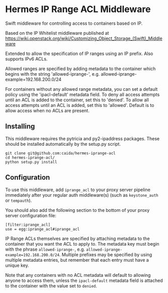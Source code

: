 # Hermes IP Range ACL Middleware

Swift middleware for controlling access to containers based on IP.

Based on the IP Whitelist middleware published at
https://wiki.openstack.org/wiki/Customizing_Object_Storage_(Swift)_Middleware

Extended to allow the specification of IP ranges using an IP prefix.
Also supports IPv6 ACLs.

Allowed ranges are specified by adding metadata to the container which
begins with the string 'allowed-iprange-', e.g.
allowed-iprange-example=192.168.200.0/24

For containers without any allowed range metadata, you can set a default
policy using the 'ipacl-default' metadata field. To deny all access
attempts until an ACL is added to the container, set this to 'denied'.
To allow all access attempts until an ACL is added, set this to 'allowed'.
Default is to allow access when no ACLs are present.

## Installing

This middleware requires the pytricia and py2-ipaddress packages. These
should be installed automatically by the setup.py script.

```
git clone git@github.com:caida/hermes-iprange-acl
cd hermes-iprange-acl/
python setup.py install
```

## Configuration
To use this middleware, add `iprange_acl` to your proxy server pipeline
immediately after your regular auth middleware(s) (such as `keystone_auth`
or `tempauth`).

You should also add the following section to the bottom of your proxy
server configuration file:

```
[filter:iprange_acl]
use = egg:iprange_acl#iprange_acl
```

IP Range ACLs themselves are specified by attaching metadata to the
container that you want the ACL to apply to. The metadata key must begin
with the phrase `allowed-iprange-`, e.g.
`allowed-iprange-example=192.168.200.0/24`. Multiple prefixes may be specified
by using multiple metadata entries, but remember that each entry must have a
unique key.

Note that any containers with no ACL metadata will default to allowing anyone
to access them, unless the `ipacl-default` metadata field is attached to the
container with the value set to `denied`.
